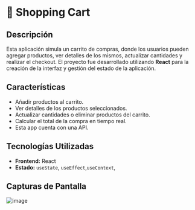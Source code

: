 # 🛒 Shopping Cart

## Descripción
Esta aplicación simula un carrito de compras, donde los usuarios pueden agregar productos, ver detalles de los mismos, actualizar cantidades y realizar el checkout. El proyecto fue desarrollado utilizando **React** para la creación de la interfaz y gestión del estado de la aplicación.

## Características
- Añadir productos al carrito.
- Ver detalles de los productos seleccionados.
- Actualizar cantidades o eliminar productos del carrito.
- Calcular el total de la compra en tiempo real.
- Esta app cuenta con una API.

## Tecnologías Utilizadas
- **Frontend:** React
- **Estado:** `useState`, `useEffect`,`useContext`,

## Capturas de Pantalla
![image](https://github.com/user-attachments/assets/959d7e1d-6dca-4e0a-bef1-dfaec39392b0)


